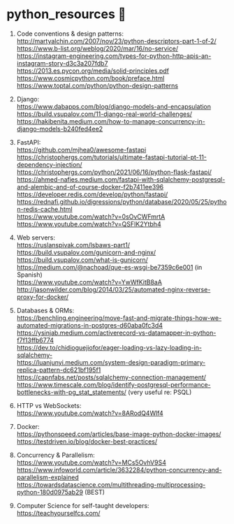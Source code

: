 # python_resources 🐍

1. Code conventions & design patterns:
<br/>http://martyalchin.com/2007/nov/23/python-descriptors-part-1-of-2/
<br/>https://www.b-list.org/weblog/2020/mar/16/no-service/
<br/>https://instagram-engineering.com/types-for-python-http-apis-an-instagram-story-d3c3a207fdb7
<br/>https://2013.es.pycon.org/media/solid-principles.pdf
<br/>https://www.cosmicpython.com/book/preface.html
<br/>https://www.toptal.com/python/python-design-patterns
   
2. Django: 
<br/>https://www.dabapps.com/blog/django-models-and-encapsulation
<br/>https://build.vsupalov.com/11-django-real-world-challenges/ 
<br/>https://hakibenita.medium.com/how-to-manage-concurrency-in-django-models-b240fed4ee2

3. FastAPI:
<br/>https://github.com/mjhea0/awesome-fastapi
<br/>https://christophergs.com/tutorials/ultimate-fastapi-tutorial-pt-11-dependency-injection/
<br/>https://christophergs.com/python/2021/06/16/python-flask-fastapi/
<br/>https://ahmed-nafies.medium.com/fastapi-with-sqlalchemy-postgresql-and-alembic-and-of-course-docker-f2b7411ee396
<br/>https://developer.redis.com/develop/python/fastapi/
<br/>https://rednafi.github.io/digressions/python/database/2020/05/25/python-redis-cache.html
<br/>https://www.youtube.com/watch?v=0sOvCWFmrtA
<br/>https://www.youtube.com/watch?v=QSFIK2Ytbh4

4. Web servers:
<br/>https://ruslanspivak.com/lsbaws-part1/
<br/>https://build.vsupalov.com/gunicorn-and-nginx/
<br/>https://build.vsupalov.com/what-is-gunicorn/
<br/>https://medium.com/@nachoad/que-es-wsgi-be7359c6e001 (in Spanish)
<br/>https://www.youtube.com/watch?v=YwWfKitB8aA
<br/>http://jasonwilder.com/blog/2014/03/25/automated-nginx-reverse-proxy-for-docker/

6. Databases & ORMs:
<br/>https://benchling.engineering/move-fast-and-migrate-things-how-we-automated-migrations-in-postgres-d60aba0fc3d4
<br/>https://ysinjab.medium.com/activerecord-vs-datamapper-in-python-f7f13ffb6774
<br/>https://dev.to/chidioguejiofor/eager-loading-vs-lazy-loading-in-sqlalchemy-
<br/>https://luanjunyi.medium.com/system-design-paradigm-primary-replica-pattern-dc621bf195f1
<br/>https://capnfabs.net/posts/sqlalchemy-connection-management/
<br/>https://www.timescale.com/blog/identify-postgresql-performance-bottlenecks-with-pg_stat_statements/ (very useful re: PSQL)

7. HTTP vs WebSockets:
<br/>https://www.youtube.com/watch?v=8ARodQ4Wlf4

8. Docker:
<br/>https://pythonspeed.com/articles/base-image-python-docker-images/
<br/>https://testdriven.io/blog/docker-best-practices/

9. Concurrency & Parallelism:
<br/>https://www.youtube.com/watch?v=MCs5OvhV9S4
<br/>https://www.infoworld.com/article/3632284/python-concurrency-and-parallelism-explained
<br/>https://towardsdatascience.com/multithreading-multiprocessing-python-180d0975ab29 (BEST)

10. Computer Science for self-taught developers:
<br/>https://teachyourselfcs.com/
